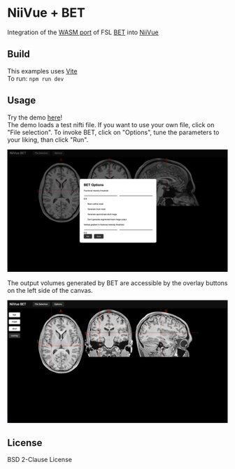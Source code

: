 # NiiVue + BET

Integration of the [WASM port](https://github.com/wpmed92/WebMRI) of FSL [BET](https://fsl.fmrib.ox.ac.uk/fsl/fslwiki/BET) into [NiiVue](https://github.com/niivue/niivue)

## Build

This examples uses [Vite](https://vitejs.dev)<br>
To run:
`npm run dev`

## Usage

Try the demo [here](https://softwiredtech.github.io/niivue-bet/)!<br>
The demo loads a test nifti file. If you want to use your own file, click on "File selection".
To invoke BET, click on "Options", tune the parameters to your liking, than click "Run".

![alt text](./assets/niivue_bet_run.png)

The output volumes generated by BET are accessible by the overlay buttons on the left side of the canvas.

![alt text](./assets/niivue_bet_demo.png)

## License

BSD 2-Clause License
